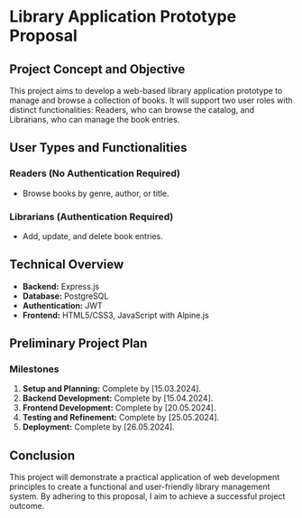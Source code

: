 # Library Application Prototype Proposal

## Project Concept and Objective

This project aims to develop a web-based library application prototype to manage and browse a collection of books. It will support two user roles with distinct functionalities: Readers, who can browse the catalog, and Librarians, who can manage the book entries.

## User Types and Functionalities

### Readers (No Authentication Required)

- Browse books by genre, author, or title.

### Librarians (Authentication Required)

- Add, update, and delete book entries.

## Technical Overview

- **Backend:** Express.js
- **Database:** PostgreSQL
- **Authentication:** JWT
- **Frontend:** HTML5/CSS3, JavaScript with Alpine.js

## Preliminary Project Plan

### Milestones

1. **Setup and Planning:** Complete by [15.03.2024].
2. **Backend Development:** Complete by [15.04.2024].
3. **Frontend Development:** Complete by [20.05.2024].
4. **Testing and Refinement:** Complete by [25.05.2024].
5. **Deployment:** Complete by [26.05.2024].

## Conclusion

This project will demonstrate a practical application of web development principles to create a functional and user-friendly library management system. By adhering to this proposal, I aim to achieve a successful project outcome.
